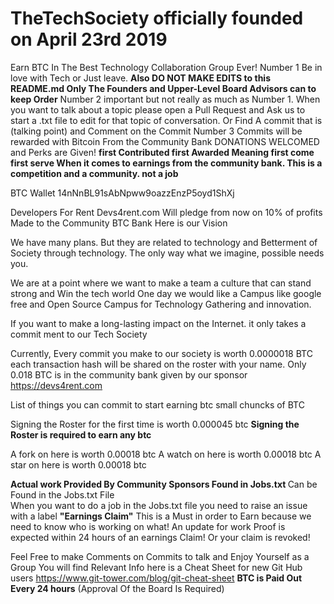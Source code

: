 # TheTechSociety officially founded on April 23rd 2019 
Earn BTC In The Best Technology Collaboration Group Ever!
Number 1 Be in love with Tech or Just leave. <strong>Also DO NOT MAKE EDITS to this README.md Only The Founders and Upper-Level Board Advisors can to keep Order</strong>
Number 2 important but not really as much as Number 1. When you want to talk about a topic please open a Pull Request and Ask us to start a .txt file to edit for that topic of conversation. Or Find A commit that is (talking point) and Comment on the Commit 
Number 3 Commits will be rewarded with Bitcoin From the Community Bank DONATIONS WELCOMED and Perks are Given! <strong>first Contributed first Awarded Meaning first come first serve When it comes to earnings from the community bank. This is a competition and a community. not a job </strong>

BTC Wallet 14nNnBL91sAbNpww9oazzEnzP5oyd1ShXj

Developers For Rent Devs4rent.com Will pledge from now on 10% of profits Made to the Community BTC Bank
Here is our Vision

We have many plans. But they are related to technology and Betterment of Society through technology. The only way what we imagine, possible needs you.

We are at a point where we want to make a team a culture that can stand strong and Win the tech world One day we would like a Campus like google free and Open Source Campus for Technology Gathering and innovation. 

If you want to make a long-lasting impact on the Internet. it only takes a commit ment to our Tech Society 

Currently, Every commit you make to our society is worth 0.0000018 BTC each transaction hash will be shared on the roster with your name. Only 0.018 BTC is in the community bank given by our sponsor https://devs4rent.com  

List of things you can commit to start earning btc small chuncks of BTC 

Signing the Roster for the first time is worth 0.000045 btc <strong>Signing the Roster is required to earn any btc</strong> 

A fork on here is worth 0.00018 btc 
A watch on here is worth 0.00018 btc
A star on here is worth 0.00018 btc

<strong> Actual work Provided By Community Sponsors Found in Jobs.txt </strong>
Can be Found in the Jobs.txt File
<br>
When you want to do a job in the Jobs.txt file you need to raise an issue with a label <strong>"Earnings Claim"</strong> This is a Must  in order to Earn because we need to know who is working on what! An update for work Proof is expected within 24 hours of an earnings Claim! Or your claim is revoked! 

Feel Free to make Comments on Commits to talk and Enjoy Yourself as a Group You will find 
Relevant Info here is a Cheat Sheet for new Git Hub users https://www.git-tower.com/blog/git-cheat-sheet 
<strong>BTC is Paid Out Every 24 hours</strong> (Approval Of the Board Is Required)
